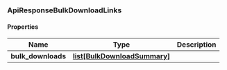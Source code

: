

[//]: # (CLASS:ApiResponseBulkDownloadLinks)

[//]: # (KIND:object)

### ApiResponseBulkDownloadLinks

#### Properties

[//]: # (START_DEFINITION)

Name | Type | Description
------------ | ------------- | -------------
**bulk_downloads** | [**list[BulkDownloadSummary]**](BulkDownloadSummary.md) |  &nbsp;

[//]: # (END_DEFINITION)


[//]: # (CONTAINED_CLASS:BulkDownloadSummary)



